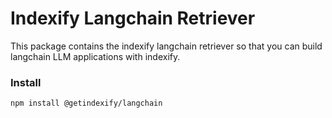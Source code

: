 # Indexify Langchain Retriever

This package contains the indexify langchain retriever so that you can build langchain LLM applications with indexify.

### Install
```bash
npm install @getindexify/langchain
```